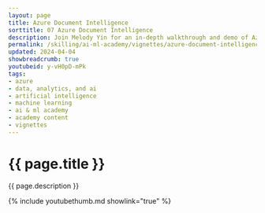 ```yaml
---
layout: page
title: Azure Document Intelligence
sorttitle: 07 Azure Document Intelligence
description: Join Melody Yin for an in-depth walkthrough and demo of Azure Document Intelligence (former known as Form Recognizer). Learn how to automate content extraction from various forms and documents!
permalink: /skilling/ai-ml-academy/vignettes/azure-document-intelligence
updated: 2024-04-04
showbreadcrumb: true
youtubeid: y-vH0pD-mPk
tags:
- azure
- data, analytics, and ai
- artificial intelligence
- machine learning
- ai & ml academy
- academy content
- vignettes
---
```


# {{ page.title }}

{{ page.description }}

{% include youtubethumb.md showlink="true" %}